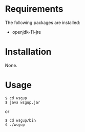 # Requirements

The following packages are installed:

- openjdk-11-jre

# Installation

None.

# Usage

```Shell
$ cd wsgup
$ java wsgup.jar
```

or

```Shell
$ cd wsgup/bin
$ ./wsgup
```

